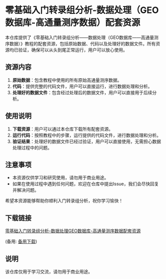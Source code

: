 # 零基础入门转录组分析-数据处理（GEO数据库-高通量测序数据）配套资源

本仓库提供了《零基础入门转录组分析——数据处理（GEO数据库——高通量测序数据）》教程的配套资源，包括原始数据、代码以及处理好的数据文件。所有资源均已验证，确保可以从头到尾正常运行，用户可以放心使用。

## 资源内容

1. **原始数据**：包含教程中使用的所有原始高通量测序数据。
2. **代码**：提供完整的代码文件，用户可以直接运行，进行数据处理和分析。
3. **处理好的数据文件**：包含经过处理后的数据文件，用户可以直接用于后续分析。

## 使用说明

1. **下载资源**：用户可以通过本仓库下载所有配套资源。
2. **运行代码**：按照教程中的步骤，运行提供的代码文件，进行数据处理和分析。
3. **验证结果**：处理好的数据文件已经过验证，用户可以直接使用，无需担心数据处理过程中的问题。

## 注意事项

- 本资源仅供学习和研究使用，请勿用于商业用途。
- 如果在使用过程中遇到任何问题，欢迎在仓库中提出Issue，我们会尽快回复并解决问题。

希望本资源能够帮助你顺利入门转录组分析，祝你学习愉快！

## 下载链接
[零基础入门转录组分析-数据处理GEO数据库-高通量测序数据配套资源](https://pan.quark.cn/s/4660827120d3) 

(备用: [备用下载](https://pan.baidu.com/s/18XAc49L8pLautSQYR5496w?pwd=1234))

## 说明

该仓库仅用于学习交流，请勿用于商业用途。

